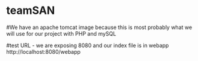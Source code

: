 # teamSAN

#We have an apache tomcat image because this is most probably what we will use
for our project with PHP and mySQL

#test URL - we are exposing 8080 and our index file is in webapp
http://localhost:8080/webapp